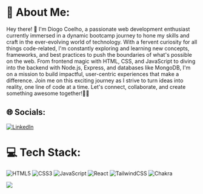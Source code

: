 # 💫 About Me:
Hey there! 👋 I'm Diogo Coelho, a passionate web development enthusiast currently immersed in a dynamic bootcamp journey to hone my skills and craft in the ever-evolving world of technology. With a fervent curiosity for all things code-related, I'm constantly exploring and learning new concepts, frameworks, and best practices to push the boundaries of what's possible on the web. From frontend magic with HTML, CSS, and JavaScript to diving into the backend with Node.js, Express, and databases like MongoDB, I'm on a mission to build impactful, user-centric experiences that make a difference. Join me on this exciting journey as I strive to turn ideas into reality, one line of code at a time. Let's connect, collaborate, and create something awesome together!🚀✨


## 🌐 Socials:
[![LinkedIn](https://img.shields.io/badge/LinkedIn-%230077B5.svg?logo=linkedin&logoColor=white)](https://www.linkedin.com/in/diogo-coelho-9360a9268/)

# 💻 Tech Stack:
![HTML5](https://img.shields.io/badge/html5-%23E34F26.svg?style=for-the-badge&logo=html5&logoColor=white)
![CSS3](https://img.shields.io/badge/css3-%231572B6.svg?style=for-the-badge&logo=css3&logoColor=white)
![JavaScript](https://img.shields.io/badge/javascript-%23323330.svg?style=for-the-badge&logo=javascript&logoColor=%23F7DF1E)
![React](https://img.shields.io/badge/react-%2320232a.svg?style=for-the-badge&logo=react&logoColor=%2361DAFB)
![TailwindCSS](https://img.shields.io/badge/tailwindcss-%2338B2AC.svg?style=for-the-badge&logo=tailwind-css&logoColor=white)
![Chakra](https://img.shields.io/badge/chakra-%234ED1C5.svg?style=for-the-badge&logo=chakraui&logoColor=white)


[![](https://visitcount.itsvg.in/api?id=DiogoCoelho98&icon=0&color=2)](https://visitcount.itsvg.in)

<!-- Proudly created with GPRM ( https://gprm.itsvg.in ) -->
